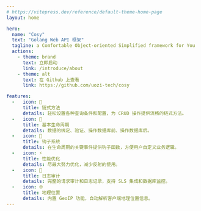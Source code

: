 ```yaml
---
# https://vitepress.dev/reference/default-theme-home-page
layout: home

hero:
  name: "Cosy"
  text: "Golang Web API 框架"
  tagline: a Comfortable Object-oriented Simplified framework for You
  actions:
    - theme: brand
      text: 立即启动
      link: /introduce/about
    - theme: alt
      text: 在 Github 上查看
      link: https://github.com/uozi-tech/cosy

features:
  -   icon: 🔗
      title: 链式方法
      details: 轻松设置各种查询条件和配置，为 CRUD 操作提供流畅的链式方法。
  -   icon: 🔄
      title: 基本生命周期
      details: 数据的绑定、验证、操作数据库前、操作数据库后。
  -   icon: 🔧
      title: 钩子系统
      details: 在生命周期的关键事件提供钩子函数，方便用户自定义业务逻辑。
  -   icon: ⚡
      title: 性能优化
      details: 尽最大努力优化，减少反射的使用。
  -   icon: 📝
      title: 日志审计
      details: 完整的请求审计和日志记录，支持 SLS 集成和数据库监控。
  -   icon: 🌐
      title: 地理位置
      details: 内置 GeoIP 功能，自动解析客户端地理位置信息。
---
```


